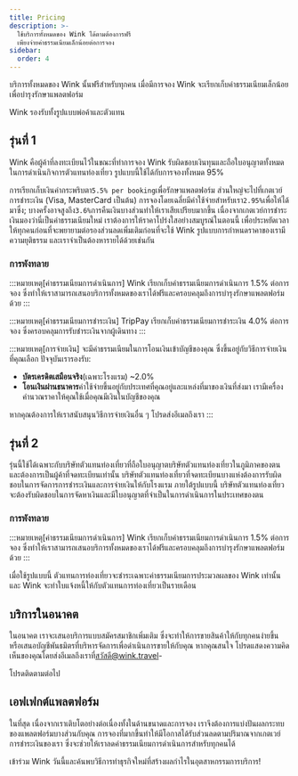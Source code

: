 ```yaml
---
title: Pricing
description: >-
  ใช้บริการทั้งหมดของ Wink ได้ตามต้องการฟรี
  เพียงจ่ายค่าธรรมเนียมเล็กน้อยต่อการจอง
sidebar:
  order: 4
---
```

บริการทั้งหมดของ Wink นั้นฟรีสำหรับทุกคน เมื่อมีการจอง Wink จะเรียกเก็บค่าธรรมเนียมเล็กน้อยเพื่อบำรุงรักษาแพลตฟอร์ม

Wink รองรับทั้งรูปแบบพ่อค้าและตัวแทน

## รุ่นที่ 1

Wink คือผู้ค้าที่ลงทะเบียนไว้ในขณะที่ทำการจอง Wink รับผิดชอบเงินทุนและถือใบอนุญาตทั้งหมดในการดำเนินกิจการตัวแทนท่องเที่ยว
รูปแบบนี้ใช้ได้กับการจองทั้งหมด 95%

การเรียกเก็บเงินค่ากระพริบตา`5.5% per booking`เพื่อรักษาแพลตฟอร์ม
ส่วนใหญ่จะไปที่เกตเวย์การชำระเงิน (Visa, MasterCard เป็นต้น) การจองโดยเฉลี่ยมีค่าใช้จ่ายสำหรับเรา`2.95%`เพื่อให้ได้มาซึ่ง; บางครั้งอาจสูงถึง`3.6%`การคืนเงินบางส่วนทำให้เราเสียเปรียบมากขึ้น เนื่องจากเกตเวย์การชำระเงินมองว่านี่เป็นค่าธรรมเนียมใหม่
เราต้องการให้ราคาโปร่งใสอย่างสมบูรณ์ในตอนนี้ เพื่อประหยัดเวลาให้ทุกคนก่อนที่จะพยายามต่อรองส่วนลดเพิ่มเติมก่อนที่จะใช้ Wink รูปแบบการกำหนดราคาของเรามีความยุติธรรม และเราจำเป็นต้องหารายได้ด้วยเช่นกัน

### การพังทลาย

:::หมายเหตุ\[ค่าธรรมเนียมการดำเนินการ]
Wink เรียกเก็บค่าธรรมเนียมการดำเนินการ 1.5% ต่อการจอง ซึ่งทำให้เราสามารถเสนอบริการทั้งหมดของเราได้ฟรีและครอบคลุมถึงการบำรุงรักษาแพลตฟอร์มด้วย
:::

:::หมายเหตุ\[ค่าธรรมเนียมการชำระเงิน]
TripPay เรียกเก็บค่าธรรมเนียมการชำระเงิน 4.0% ต่อการจอง ซึ่งครอบคลุมการรับชำระเงินจากผู้เดินทาง
:::

:::หมายเหตุ\[การจ่ายเงิน]
จะมีค่าธรรมเนียมในการโอนเงินเข้าบัญชีของคุณ ซึ่งขึ้นอยู่กับวิธีการจ่ายเงินที่คุณเลือก ปัจจุบันเรารองรับ:

* **บัตรเครดิตเสมือนจริง**(เฉพาะโรงแรม) ~2.0%
* **โอนเงินผ่านธนาคาร**ค่าใช้จ่ายขึ้นอยู่กับประเทศที่คุณอยู่และแหล่งที่มาของเงินที่ส่งมา เรามีเครื่องคำนวณราคาให้คุณใช้เมื่อคุณมีเงินในบัญชีของคุณ

หากคุณต้องการให้เราสนับสนุนวิธีการจ่ายเงินอื่น ๆ โปรดส่งอีเมลถึงเรา
:::

## รุ่นที่ 2

รุ่นนี้ใช้ได้เฉพาะกับบริษัทตัวแทนท่องเที่ยวที่ถือใบอนุญาตบริษัทตัวแทนท่องเที่ยวในภูมิภาคของตนและต้องการเป็นผู้ค้าที่จดทะเบียนเท่านั้น บริษัทตัวแทนท่องเที่ยวที่จดทะเบียนบางแห่งต้องการรับผิดชอบในการจัดการการชำระเงินและการจ่ายเงินให้กับโรงแรม ภายใต้รูปแบบนี้ บริษัทตัวแทนท่องเที่ยวจะต้องรับผิดชอบในการจัดหาเงินและมีใบอนุญาตที่จำเป็นในการดำเนินการในประเทศของตน

### การพังทลาย

:::หมายเหตุ\[ค่าธรรมเนียมการดำเนินการ]
Wink เรียกเก็บค่าธรรมเนียมการดำเนินการ 1.5% ต่อการจอง ซึ่งทำให้เราสามารถเสนอบริการทั้งหมดของเราได้ฟรีและครอบคลุมถึงการบำรุงรักษาแพลตฟอร์มด้วย
:::

เมื่อใช้รูปแบบนี้ ตัวแทนการท่องเที่ยวจะชำระเฉพาะค่าธรรมเนียมการประมวลผลของ Wink เท่านั้น และ Wink จะทำใบแจ้งหนี้ให้กับตัวแทนการท่องเที่ยวเป็นรายเดือน

## บริการในอนาคต

ในอนาคต เราจะเสนอบริการแบบสมัครสมาชิกเพิ่มเติม ซึ่งจะทำให้การขายสินค้าให้กับทุกคนง่ายขึ้น หรือเสนอบัญชีพันธมิตรที่บริหารจัดการเพื่อดำเนินการขายให้กับคุณ หากคุณสนใจ โปรดแสดงความคิดเห็นของคุณโดยส่งอีเมลถึงเราที่[สวัสดี@wink.travel](mailto:hi@wink.travel)-

โปรดติดตามต่อไป

## เอฟเฟกต์แพลตฟอร์ม

ในที่สุด เนื่องจากเราเติบโตอย่างต่อเนื่องทั้งในด้านขนาดและการจอง เราจึงต้องการแบ่งปันผลกระทบของแพลตฟอร์มบางส่วนกับคุณ การจองที่มากขึ้นทำให้มีโอกาสได้รับส่วนลดตามปริมาณจากเกตเวย์การชำระเงินของเรา ซึ่งจะช่วยให้เราลดค่าธรรมเนียมการดำเนินการสำหรับทุกคนได้

เข้าร่วม Wink วันนี้และค้นพบวิธีการทำธุรกิจใหม่ที่สร้างผลกำไรในอุตสาหกรรมการบริการ!

